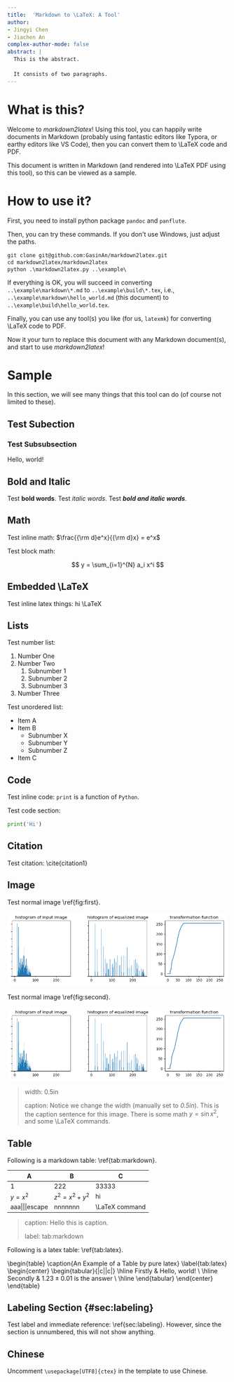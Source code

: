 ```yaml
---
title:  'Markdown to \LaTeX: A Tool'
author:
- Jingyi Chen
- Jiachen An
complex-author-mode: false
abstract: |
  This is the abstract.

  It consists of two paragraphs.
---
```


# What is this?

Welcome to *markdown2latex*! Using this tool, you can happily write documents in Markdown (probably using fantastic editors like Typora, or earthy editors like VS Code), then you can convert them to \LaTeX code and PDF.

This document is written in Markdown (and rendered into \LaTeX PDF using this tool), so this can be viewed as a sample.

# How to use it?

First, you need to install python package `pandoc` and `panflute`.

Then, you can try these commands. If you don't use Windows, just adjust the paths.

```
git clone git@github.com:GasinAn/markdown2latex.git
cd markdown2latex/markdown2latex
python .\markdown2latex.py ..\example\
```

If everything is OK, you will succeed in converting `..\example\markdown\*.md` to `..\example\build\*.tex`, i.e., `..\example\markdown\hello_world.md` (this document) to `..\example\build\hello_world.tex`.

Finally, you can use any tool(s) you like (for us, `latexmk`) for converting \LaTeX code to PDF.

Now it your turn to replace this document with any Markdown document(s), and start to use *markdown2latex*!

# Sample

In this section, we will see many things that this tool can do (of course not limited to these).

## Test Subection

### Test Subsubsection

Hello, world!

## Bold and Italic

Test **bold words**. Test *italic words*. Test ***bold and italic words***. 

## Math

Test inline math: $\frac{{\rm d}e^x}{{\rm d}x} = e^x$

Test block math:

$$
y = \sum_{i=1}^{N} a_i x^i
$$

## Embedded \LaTeX

Test inline latex things: hi \LaTeX

## Lists

Test number list:

1. Number One
2. Number Two
    1. Subnumber 1
    2. Subnumber 2
    3. Subnumber 3
3. Number Three

Test unordered list:

* Item A
* Item B
    * Subnumber X
    * Subnumber Y
    * Subnumber Z
* Item C

## Code

Test inline code: `print` is a function of `Python`.

Test code section:

```python
print('Hi')
```

## Citation

Test citation: \cite{citation1}

## Image 

Test normal image \ref{fig:first}.

![](../images/first.png)

Test normal image \ref{fig:second}.

![](../images/second.png)

> width: 0.5in
>
> caption: Notice we change the width (manually set to *0.5in*). This is the caption sentence for this image. There is some math $y=\sin x^2$, and some \LaTeX commands.


## Table

Following is a markdown table: \ref{tab:markdown}.

| A               | B             | C              |
| --------------- | ------------- | -------------- |
| 1               | 222           | 33333          |
| $y=x^2$         | $z^2=x^2+y^2$ | hi             |
| aaa\|\|\|escape | nnnnnnn       | \LaTeX command |

> caption: Hello this is caption.
>
> label: tab:markdown

Following is a latex table: \ref{tab:latex}.

\begin{table}
\caption{An Example of a Table by pure latex}
\label{tab:latex}
\begin{center}
\begin{tabular}{|c||c|}
\hline
Firstly & Hello, world! \\
\hline
Secondly & $1.23 \pm 0.01$ is the answer \\
\hline
\end{tabular}
\end{center}
\end{table}

## Labeling Section {#sec:labeling}

Test label and immediate reference: \ref{sec:labeling}.
However, since the section is unnumbered, this will not show anything.

## Chinese

Uncomment `\usepackage[UTF8]{ctex}` in the template to use Chinese.